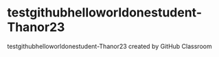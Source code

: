 # testgithubhelloworldonestudent-Thanor23
testgithubhelloworldonestudent-Thanor23 created by GitHub Classroom
